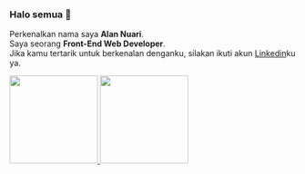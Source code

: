 ### Halo semua 👋

Perkenalkan nama saya **Alan Nuari**.  
Saya seorang **Front-End Web Developer**.  
Jika kamu tertarik untuk berkenalan denganku, silakan ikuti akun [Linkedin](https://www.linkedin.com/in/alan-nuari/)ku ya.

<p align="left">
  <a href="https://github.com/alannuari">
    <img height="155em" src="https://github-readme-stats-eight-theta.vercel.app/api?username=alannuari&show_icons=true&theme=algolia&include_all_commits=true&count_private=true"/>
    <img height="155em" src="https://github-readme-stats-eight-theta.vercel.app/api/top-langs/?username=alannuari&layout=compact&langs_count=8&theme=algolia"/>
  </a>
</p>
